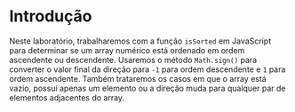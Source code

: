 # Introdução

Neste laboratório, trabalharemos com a função `isSorted` em JavaScript para determinar se um array numérico está ordenado em ordem ascendente ou descendente. Usaremos o método `Math.sign()` para converter o valor final da direção para `-1` para ordem descendente e `1` para ordem ascendente. Também trataremos os casos em que o array está vazio, possui apenas um elemento ou a direção muda para qualquer par de elementos adjacentes do array.
